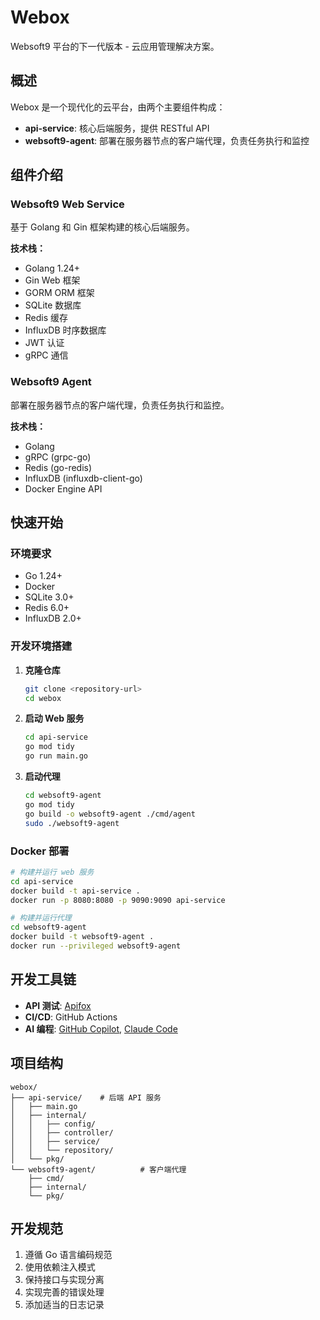 # Webox

Websoft9 平台的下一代版本 - 云应用管理解决方案。

## 概述

Webox 是一个现代化的云平台，由两个主要组件构成：

- **api-service**: 核心后端服务，提供 RESTful API
- **websoft9-agent**: 部署在服务器节点的客户端代理，负责任务执行和监控

## 组件介绍

### Websoft9 Web Service

基于 Golang 和 Gin 框架构建的核心后端服务。

**技术栈：**
- Golang 1.24+
- Gin Web 框架
- GORM ORM 框架
- SQLite 数据库
- Redis 缓存
- InfluxDB 时序数据库
- JWT 认证
- gRPC 通信

### Websoft9 Agent

部署在服务器节点的客户端代理，负责任务执行和监控。

**技术栈：**
- Golang
- gRPC (grpc-go)
- Redis (go-redis)
- InfluxDB (influxdb-client-go)
- Docker Engine API

## 快速开始

### 环境要求

- Go 1.24+
- Docker
- SQLite 3.0+
- Redis 6.0+
- InfluxDB 2.0+

### 开发环境搭建

1. **克隆仓库**
   ```bash
   git clone <repository-url>
   cd webox
   ```

2. **启动 Web 服务**
   ```bash
   cd api-service
   go mod tidy
   go run main.go
   ```

3. **启动代理**
   ```bash
   cd websoft9-agent
   go mod tidy
   go build -o websoft9-agent ./cmd/agent
   sudo ./websoft9-agent
   ```

### Docker 部署

```bash
# 构建并运行 web 服务
cd api-service
docker build -t api-service .
docker run -p 8080:8080 -p 9090:9090 api-service

# 构建并运行代理
cd websoft9-agent
docker build -t websoft9-agent .
docker run --privileged websoft9-agent
```

## 开发工具链

- **API 测试**: [Apifox](https://apifox.com/)
- **CI/CD**: GitHub Actions
- **AI 编程**: [GitHub Copilot](https://github.com/features/copilot), [Claude Code](https://docs.anthropic.com/zh-CN/docs/claude-code/overview)

## 项目结构

```
webox/
├── api-service/    # 后端 API 服务
│   ├── main.go
│   ├── internal/
│   │   ├── config/
│   │   ├── controller/
│   │   ├── service/
│   │   └── repository/
│   └── pkg/
└── websoft9-agent/          # 客户端代理
    ├── cmd/
    ├── internal/
    └── pkg/
```

## 开发规范

1. 遵循 Go 语言编码规范
2. 使用依赖注入模式
3. 保持接口与实现分离
4. 实现完善的错误处理
5. 添加适当的日志记录
